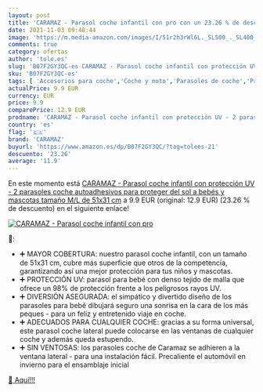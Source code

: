 ```yaml
---
layout: post
title: 'CARAMAZ - Parasol coche infantil con pro con un 23.26 % de descuento'
date: 2021-11-03 09:48:44
image: 'https://m.media-amazon.com/images/I/51r2h3rWl6L._SL500_._SL400_.jpg'
comments: true
category: ofertas
author: 'tole.es'
slug: 'B07F2GY3QC-es CARAMAZ - Parasol coche infantil con protección UV - 2...'
sku: 'B07F2GY3QC-es'
tags: [ 'Accesorios para coche','Coche y moto','Parasoles de coche','Protector solar lateral para coche','bebés','caramaz', ]
actualPrice: 9.9 EUR
currency: EUR
price: 9.9
comparePrice: 12.9 EUR
prodname: 'CARAMAZ - Parasol coche infantil con protección UV - 2 parasoles coche autoadhesivos para proteger del sol a bebés y mascotas  tamaño M/L de 51x31 cm'
country: 'es'
flag: '🇪🇸'
brand: 'CARAMAZ'
buyurl: 'https://www.amazon.es/dp/B07F2GY3QC/?tag=tolees-21'
descuento: '23.26'
average: '11.9'
---
```


En este momento está [CARAMAZ - Parasol coche infantil con protección UV - 2 parasoles coche autoadhesivos para proteger del sol a bebés y mascotas  tamaño M/L de 51x31 cm](https://www.amazon.es/dp/B07F2GY3QC/?tag=tolees-21) a 9.9 EUR (original: 12.9 EUR) (23.26 %  de descuento) en el siguiente enlace!

[![CARAMAZ - Parasol coche infantil con pro](https://m.media-amazon.com/images/I/51r2h3rWl6L._SL500_._SL400_.jpg)](https://www.amazon.es/dp/B07F2GY3QC/?tag=tolees-21)

🔎:

- ➕ MAYOR COBERTURA: nuestro parasol coche infantil, con un tamaño de 51x31 cm, cubre más superficie que otros de la competencia, garantizando así una mejor protección para tus niños y mascotas.
- ➕ PROTECCIÓN UV: parasol para bebé con denso tejido de malla que ofrece un 98% de protección frente a los peligrosos rayos UV.
- ➕ DIVERSIÓN ASEGURADA: el simpático y divertido diseño de los parasoles para bebé dibujará seguro una sonrisa en la cara de los más peques - para un feliz y entretenido viaje en coche.
- ➕ ADECUADOS PARA CUALQUIER COCHE: gracias a su forma universal, este parasol coche lateral puede colocarse en las ventanas de cualquier coche y además queda estupendo.
- ➕ SIN VENTOSAS: los parasoles coche de Caramaz se adhieren a la ventana lateral - para una instalación fácil. Precaliente el automóvil en invierno para el ensamblaje inicial

[🛒 Aquí!!!](https://www.amazon.es/dp/B07F2GY3QC/?tag=tolees-21)
